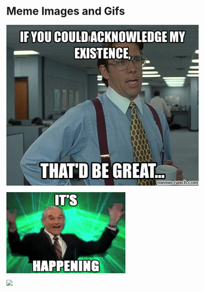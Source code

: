 # Meme Images and Gifs

![](acknowledge_my_existence.png)

![](its_happening.gif)

![](paid_twice.gif)
